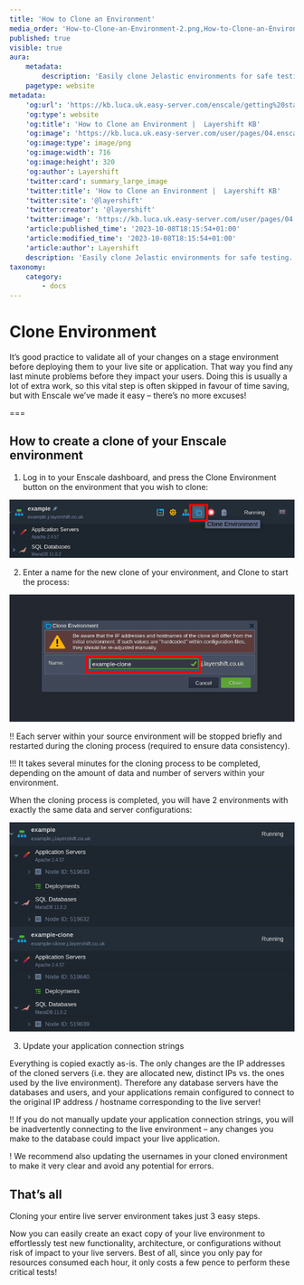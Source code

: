 ```yaml
---
title: 'How to Clone an Environment'
media_order: 'How-to-Clone-an-Environment-2.png,How-to-Clone-an-Environment-1.png,How-to-Clone-an-Environment-3.png'
published: true
visible: true
aura:
    metadata:
        description: 'Easily clone Jelastic environments for safe testing. No more excuses for skipping vital validation steps before deploying changes.'
    pagetype: website
metadata:
    'og:url': 'https://kb.luca.uk.easy-server.com/enscale/getting%20started/how-to-clone-an-environment'
    'og:type': website
    'og:title': 'How to Clone an Environment |  Layershift KB'
    'og:image': 'https://kb.luca.uk.easy-server.com/user/pages/04.enscale/04.getting started/13.how-to-clone-an-environment/How-to-Clone-an-Environment-2.png'
    'og:image:type': image/png
    'og:image:width': 716
    'og:image:height': 320
    'og:author': Layershift
    'twitter:card': summary_large_image
    'twitter:title': 'How to Clone an Environment |  Layershift KB'
    'twitter:site': '@layershift'
    'twitter:creator': '@layershift'
    'twitter:image': 'https://kb.luca.uk.easy-server.com/user/pages/04.enscale/04.getting started/13.how-to-clone-an-environment/How-to-Clone-an-Environment-2.png'
    'article:published_time': '2023-10-08T18:15:54+01:00'
    'article:modified_time': '2023-10-08T18:15:54+01:00'
    'article:author': Layershift
    description: 'Easily clone Jelastic environments for safe testing. No more excuses for skipping vital validation steps before deploying changes.'
taxonomy:
    category:
        - docs
---
```


# Clone Environment

It’s good practice to validate all of your changes on a stage environment before deploying them to your live site or application. That way you find any last minute problems before they impact your users. Doing this is usually a lot of extra work, so this vital step is often skipped in favour of time saving, but with Enscale we’ve made it easy – there’s no more excuses!

===

## How to create a clone of your Enscale environment

1. Log in to your Enscale dashboard, and press the Clone Environment button on the environment that you wish to clone:

![How-to-Clone-an-Environment-1](How-to-Clone-an-Environment-1.png "How-to-Clone-an-Environment-1")

2. Enter a name for the new clone of your environment, and Clone to start the process:

![How-to-Clone-an-Environment-2](How-to-Clone-an-Environment-2.png "How-to-Clone-an-Environment-2")

!! Each server within your source environment will be stopped briefly and restarted during the cloning process (required to ensure data consistency).

!!! It takes several minutes for the cloning process to be completed, depending on the amount of data and number of servers within your environment.

When the cloning process is completed, you will have 2 environments with exactly the same data and server configurations:

![How-to-Clone-an-Environment-3](How-to-Clone-an-Environment-3.png "How-to-Clone-an-Environment-3")

3. Update your application connection strings

Everything is copied exactly as-is. The only changes are the IP addresses of the cloned servers (i.e. they are allocated new, distinct IPs vs. the ones used by the live environment). Therefore any database servers have the databases and users, and your applications remain configured to connect to the original IP address / hostname corresponding to the live server!

!! If you do not manually update your application connection strings, you will be inadvertently connecting to the live environment – any changes you make to the database could impact your live application.

! We recommend also updating the usernames in your cloned environment to make it very clear and avoid any potential for errors.

## That’s all

Cloning your entire live server environment takes just 3 easy steps.

Now you can easily create an exact copy of your live environment to effortlessly test new functionality, architecture, or configurations without risk of impact to your live servers. Best of all, since you only pay for resources consumed each hour, it only costs a few pence to perform these critical tests!